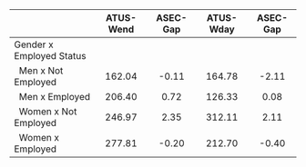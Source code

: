 
|                      |    ATUS-Wend |     ASEC-Gap |    ATUS-Wday |     ASEC-Gap |
| -------------------- | :----------: | :----------: | :----------: | :----------: |
| Gender x Employed Status |              |              |              |              |
| &nbsp;&nbsp;Men x Not Employed |       162.04 |        -0.11 |       164.78 |        -2.11 |
| &nbsp;&nbsp;Men x Employed |       206.40 |         0.72 |       126.33 |         0.08 |
| &nbsp;&nbsp;Women x Not Employed |       246.97 |         2.35 |       312.11 |         2.11 |
| &nbsp;&nbsp;Women x Employed |       277.81 |        -0.20 |       212.70 |        -0.40 |


